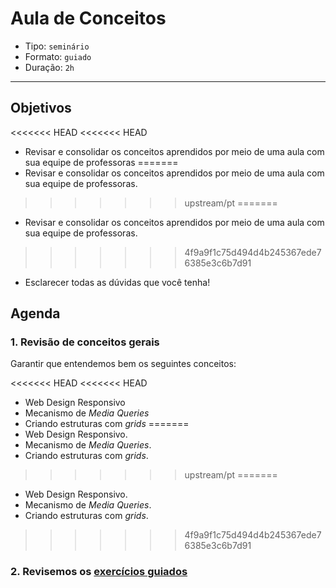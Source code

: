 # Aula de Conceitos

- Tipo: `seminário`
- Formato: `guiado`
- Duração: `2h`

***

## Objetivos

<<<<<<< HEAD
<<<<<<< HEAD
- Revisar e consolidar os conceitos aprendidos por meio de uma aula com sua equipe de professoras
=======
- Revisar e consolidar os conceitos aprendidos por meio de uma aula com sua equipe de professoras.
>>>>>>> upstream/pt
=======
- Revisar e consolidar os conceitos aprendidos por meio de uma aula com sua equipe de professoras.
>>>>>>> 4f9a9f1c75d494d4b245367ede76385e3c6b7d91
- Esclarecer todas as dúvidas que você tenha!

## Agenda

### 1. Revisão de conceitos gerais

Garantir que entendemos bem os seguintes conceitos:

<<<<<<< HEAD
<<<<<<< HEAD
- Web Design Responsivo
- Mecanismo de *Media Queries*
- Criando estruturas com *grids*
=======
- Web Design Responsivo.
- Mecanismo de *Media Queries*.
- Criando estruturas com *grids*.
>>>>>>> upstream/pt
=======
- Web Design Responsivo.
- Mecanismo de *Media Queries*.
- Criando estruturas com *grids*.
>>>>>>> 4f9a9f1c75d494d4b245367ede76385e3c6b7d91

### 2. Revisemos os [exercícios guiados](06-guided-exercises)

